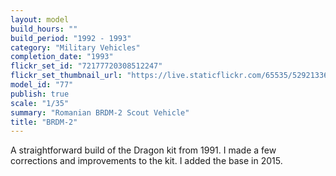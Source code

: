 ```yaml
---
layout: model
build_hours: ""
build_period: "1992 - 1993"
category: "Military Vehicles"
completion_date: "1993"
flickr_set_id: "72177720308512247"
flickr_set_thumbnail_url: "https://live.staticflickr.com/65535/52921336120_cecc6ca3d6_m.jpg"
model_id: "77"
publish: true
scale: "1/35"
summary: "Romanian BRDM-2 Scout Vehicle"
title: "BRDM-2"
---
```


A straightforward build of the Dragon kit from 1991. I made a few corrections and improvements to the kit. I added the base in 2015.
